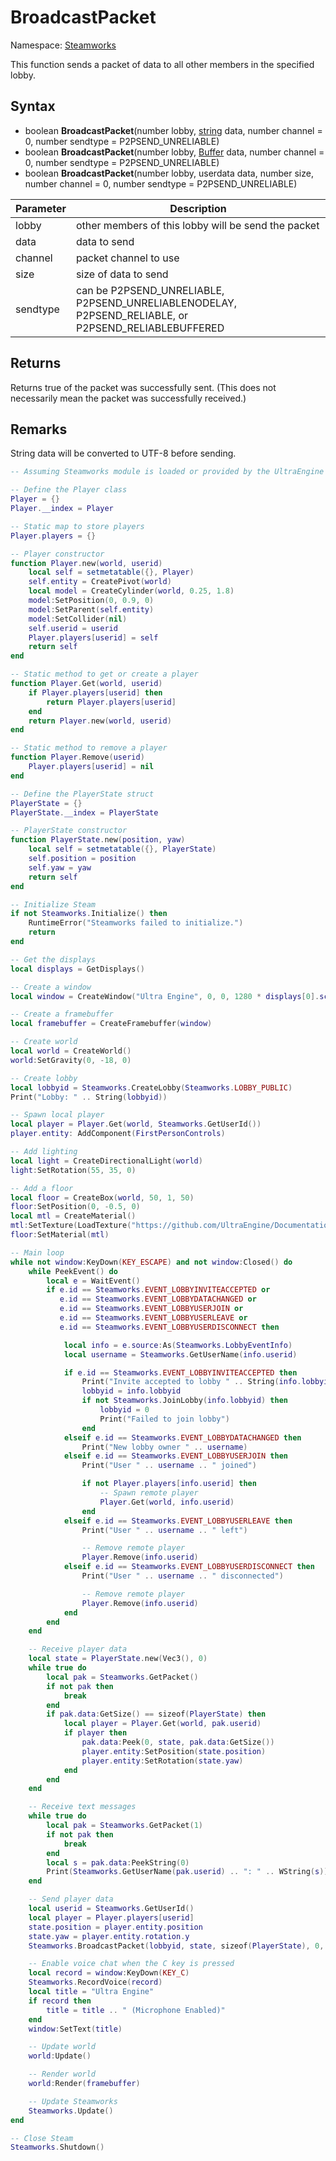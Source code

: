 # BroadcastPacket

Namespace: [Steamworks](Steamworks.md)

This function sends a packet of data to all other members in the specified lobby.

## Syntax

- boolean **BroadcastPacket**(number lobby, [string](https://www.lua.org/manual/5.4/manual.html#6.4) data, number channel = 0, number sendtype = P2PSEND_UNRELIABLE)
- boolean **BroadcastPacket**(number lobby, [Buffer](Buffer.md) data, number channel = 0, number sendtype = P2PSEND_UNRELIABLE)
- boolean **BroadcastPacket**(number lobby, userdata data, number size, number channel = 0, number sendtype = P2PSEND_UNRELIABLE)

| Parameter | Description |
|---|---|
| lobby | other members of this lobby will be send the packet |
| data | data to send |
| channel | packet channel to use |
| size | size of data to send |
| sendtype | can be P2PSEND_UNRELIABLE, P2PSEND_UNRELIABLENODELAY, P2PSEND_RELIABLE, or P2PSEND_RELIABLEBUFFERED |

## Returns

Returns true of the packet was successfully sent. (This does not necessarily mean the packet was successfully received.)

## Remarks

String data will be converted to UTF-8 before sending.

```lua
-- Assuming Steamworks module is loaded or provided by the UltraEngine

-- Define the Player class
Player = {}
Player.__index = Player

-- Static map to store players
Player.players = {}

-- Player constructor
function Player.new(world, userid)
    local self = setmetatable({}, Player)
    self.entity = CreatePivot(world)
    local model = CreateCylinder(world, 0.25, 1.8)
    model:SetPosition(0, 0.9, 0)
    model:SetParent(self.entity)
    model:SetCollider(nil)
    self.userid = userid
    Player.players[userid] = self
    return self
end

-- Static method to get or create a player
function Player.Get(world, userid)
    if Player.players[userid] then
        return Player.players[userid]
    end
    return Player.new(world, userid)
end

-- Static method to remove a player
function Player.Remove(userid)
    Player.players[userid] = nil
end

-- Define the PlayerState struct
PlayerState = {}
PlayerState.__index = PlayerState

-- PlayerState constructor
function PlayerState.new(position, yaw)
    local self = setmetatable({}, PlayerState)
    self.position = position
    self.yaw = yaw
    return self
end

-- Initialize Steam
if not Steamworks.Initialize() then
    RuntimeError("Steamworks failed to initialize.")
    return
end

-- Get the displays
local displays = GetDisplays()

-- Create a window
local window = CreateWindow("Ultra Engine", 0, 0, 1280 * displays[0].scale, 720 * displays[0].scale, displays[0], WINDOW_CENTER | WINDOW_TITLEBAR)

-- Create a framebuffer
local framebuffer = CreateFramebuffer(window)

-- Create world
local world = CreateWorld()
world:SetGravity(0, -18, 0)

-- Create lobby
local lobbyid = Steamworks.CreateLobby(Steamworks.LOBBY_PUBLIC)
Print("Lobby: " .. String(lobbyid))

-- Spawn local player
local player = Player.Get(world, Steamworks.GetUserId())
player.entity: AddComponent(FirstPersonControls)

-- Add lighting
local light = CreateDirectionalLight(world)
light:SetRotation(55, 35, 0)

-- Add a floor
local floor = CreateBox(world, 50, 1, 50)
floor:SetPosition(0, -0.5, 0)
local mtl = CreateMaterial()
mtl:SetTexture(LoadTexture("https://github.com/UltraEngine/Documentation/raw/master/Assets/Materials/Developer/griid_gray.dds"))
floor:SetMaterial(mtl)

-- Main loop
while not window:KeyDown(KEY_ESCAPE) and not window:Closed() do
    while PeekEvent() do
        local e = WaitEvent()
        if e.id == Steamworks.EVENT_LOBBYINVITEACCEPTED or
           e.id == Steamworks.EVENT_LOBBYDATACHANGED or
           e.id == Steamworks.EVENT_LOBBYUSERJOIN or
           e.id == Steamworks.EVENT_LOBBYUSERLEAVE or
           e.id == Steamworks.EVENT_LOBBYUSERDISCONNECT then

            local info = e.source:As(Steamworks.LobbyEventInfo)
            local username = Steamworks.GetUserName(info.userid)

            if e.id == Steamworks.EVENT_LOBBYINVITEACCEPTED then
                Print("Invite accepted to lobby " .. String(info.lobbyid))
                lobbyid = info.lobbyid
                if not Steamworks.JoinLobby(info.lobbyid) then
                    lobbyid = 0
                    Print("Failed to join lobby")
                end
            elseif e.id == Steamworks.EVENT_LOBBYDATACHANGED then
                Print("New lobby owner " .. username)
            elseif e.id == Steamworks.EVENT_LOBBYUSERJOIN then
                Print("User " .. username .. " joined")

                if not Player.players[info.userid] then
                    -- Spawn remote player
                    Player.Get(world, info.userid)
                end
            elseif e.id == Steamworks.EVENT_LOBBYUSERLEAVE then
                Print("User " .. username .. " left")

                -- Remove remote player
                Player.Remove(info.userid)
            elseif e.id == Steamworks.EVENT_LOBBYUSERDISCONNECT then
                Print("User " .. username .. " disconnected")

                -- Remove remote player
                Player.Remove(info.userid)
            end
        end
    end

    -- Receive player data
    local state = PlayerState.new(Vec3(), 0)
    while true do
        local pak = Steamworks.GetPacket()
        if not pak then
            break
        end
        if pak.data:GetSize() == sizeof(PlayerState) then
            local player = Player.Get(world, pak.userid)
            if player then
                pak.data:Peek(0, state, pak.data:GetSize())
                player.entity:SetPosition(state.position)
                player.entity:SetRotation(state.yaw)
            end
        end
    end

    -- Receive text messages
    while true do
        local pak = Steamworks.GetPacket(1)
        if not pak then
            break
        end
        local s = pak.data:PeekString(0)
        Print(Steamworks.GetUserName(pak.userid) .. ": " .. WString(s))
    end

    -- Send player data
    local userid = Steamworks.GetUserId()
    local player = Player.players[userid]
    state.position = player.entity.position
    state.yaw = player.entity.rotation.y
    Steamworks.BroadcastPacket(lobbyid, state, sizeof(PlayerState), 0, Steamworks.P2PSEND_UNRELIABLENODELAY)

    -- Enable voice chat when the C key is pressed
    local record = window:KeyDown(KEY_C)
    Steamworks.RecordVoice(record)
    local title = "Ultra Engine"
    if record then
        title = title .. " (Microphone Enabled)"
    end
    window:SetText(title)

    -- Update world
    world:Update()

    -- Render world
    world:Render(framebuffer)

    -- Update Steamworks
    Steamworks.Update()
end

-- Close Steam
Steamworks.Shutdown()
```
